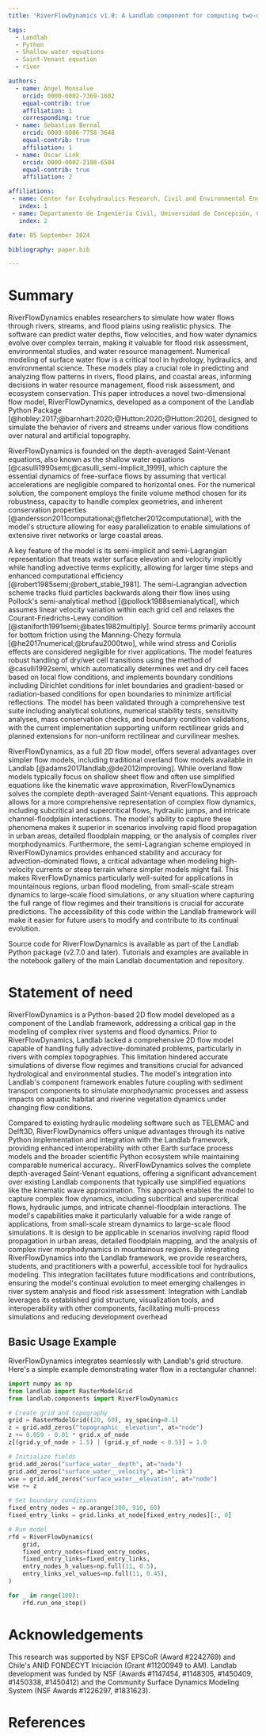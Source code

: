```yaml
---
title: 'RiverFlowDynamics v1.0: A Landlab component for computing two-dimensional river flow dynamics'

tags:
  - Landlab
  - Python
  - Shallow water equations
  - Saint-Venant equation
  - river

authors:
  - name: Angel Monsalve
    orcid: 0000-0002-7369-1602
    equal-contrib: true
    affiliation: 1
    corresponding: true
  - name: Sebastian Bernal
    orcid: 0009-0006-7758-3648
    equal-contrib: true
    affiliation: 1
  - name: Oscar Link
    orcid: 0000-0002-2188-6504
    equal-contrib: true
    affiliation: 2

affiliations:
 - name: Center for Ecohydraulics Research, Civil and Environmental Engineering, University of Idaho, Boise, ID, USA
   index: 1
 - name: Departamento de Ingeniería Civil, Universidad de Concepción, Concepción, Chile
   index: 2

date: 05 September 2024

bibliography: paper.bib

---
```

# Summary

RiverFlowDynamics enables researchers to simulate how water flows through rivers, streams, and flood plains using realistic physics. The software can predict water depths, flow velocities, and how water dynamics evolve over complex terrain, making it valuable for flood risk assessment, environmental studies, and water resource management. Numerical modeling of surface water flow is a critical tool in hydrology, hydraulics, and environmental science. These models play a crucial role in predicting and analyzing flow patterns in rivers, flood plains, and coastal areas, informing decisions in water resource management, flood risk assessment, and ecosystem conservation. This paper introduces a novel two-dimensional flow model, RiverFlowDynamics, developed as a component of the Landlab Python Package [@hobley:2017;@barnhart:2020;@Hutton:2020;@Hutton:2020], designed to simulate the behavior of rivers and streams under various flow conditions over natural and artificial topography.

RiverFlowDynamics is founded on the depth-averaged Saint-Venant equations, also known as the shallow water equations [@casulli1990semi;@casulli_semi-implicit_1999], which capture the essential dynamics of free-surface flows by assuming that vertical accelerations are negligible compared to horizontal ones. For the numerical solution, the component employs the finite volume method chosen for its robustness, capacity to handle complex geometries, and inherent conservation properties [@andersson2011computational;@fletcher2012computational], with the model's structure allowing for easy parallelization to enable simulations of extensive river networks or large coastal areas.

A key feature of the model is its semi-implicit and semi-Lagrangian representation that treats water surface elevation and velocity implicitly while handling advective terms explicitly, allowing for larger time steps and enhanced computational efficiency [@robert1985semi;@robert_stable_1981]. The semi-Lagrangian advection scheme tracks fluid particles backwards along their flow lines using Pollock's semi-analytical method [@pollock1988semianalytical], which assumes linear velocity variation within each grid cell and relaxes the Courant-Friedrichs-Lewy condition [@staniforth1991semi;@bates1982multiply]. Source terms primarily account for bottom friction using the Manning-Chezy formula [@he2017numerical;@brufau2000two], while wind stress and Coriolis effects are considered negligible for river applications. The model features robust handling of dry/wet cell transitions using the method of @casulli1992semi, which automatically determines wet and dry cell faces based on local flow conditions, and implements boundary conditions including Dirichlet conditions for inlet boundaries and gradient-based or radiation-based conditions for open boundaries to minimize artificial reflections. The model has been validated through a comprehensive test suite including analytical solutions, numerical stability tests, sensitivity analyses, mass conservation checks, and boundary condition validations, with the current implementation supporting uniform rectilinear grids and planned extensions for non-uniform rectilinear and curvilinear meshes.

RiverFlowDynamics, as a full 2D flow model, offers several advantages over simpler flow models, including traditional overland flow models available in Landlab [@adams2017landlab;@de2012improving]. While overland flow models typically focus on shallow sheet flow and often use simplified equations like the kinematic wave approximation, RiverFlowDynamics solves the complete depth-averaged Saint-Venant equations. This approach allows for a more comprehensive representation of complex flow dynamics, including subcritical and supercritical flows, hydraulic jumps, and intricate channel-floodplain interactions. The model's ability to capture these phenomena makes it superior in scenarios involving rapid flood propagation in urban areas, detailed floodplain mapping, or the analysis of complex river morphodynamics. Furthermore, the semi-Lagrangian scheme employed in RiverFlowDynamics provides enhanced stability and accuracy for advection-dominated flows, a critical advantage when modeling high-velocity currents or steep terrain where simpler models might fail. This makes RiverFlowDynamics particularly well-suited for applications in mountainous regions, urban flood modeling, from small-scale stream dynamics to large-scale flood simulations, or any situation where capturing the full range of flow regimes and their transitions is crucial for accurate predictions. The accessibility of this code within the Landlab framework will make it easier for future users to modify and contribute to its continual evolution.

Source code for RiverFlowDynamics is available as part of the Landlab Python package (v2.7.0 and later). Tutorials and examples are available in the notebook gallery of the main Landlab documentation and repository.

# Statement of need

RiverFlowDynamics is a Python-based 2D flow model developed as a component of the Landlab framework, addressing a critical gap in the modeling of complex river systems and flood dynamics. Prior to RiverFlowDynamics, Landlab lacked a comprehensive 2D flow model capable of handling fully advective-dominated problems, particularly in rivers with complex topographies. This limitation hindered accurate simulations of diverse flow regimes and transitions crucial for advanced hydrological and environmental studies. The model's integration into Landlab's component framework enables future coupling with sediment transport components to simulate morphodynamic processes and assess impacts on aquatic habitat and riverine vegetation dynamics under changing flow conditions.

Compared to existing hydraulic modeling software such as TELEMAC and Delft3D, RiverFlowDynamics offers unique advantages through its native Python implementation and integration with the Landlab framework, providing enhanced interoperability with other Earth surface process models and the broader scientific Python ecosystem while maintaining comparable numerical accuracy.. RiverFlowDynamics solves the complete depth-averaged Saint-Venant equations, offering a significant advancement over existing Landlab components that typically use simplified equations like the kinematic wave approximation. This approach enables the model to capture complex flow dynamics, including subcritical and supercritical flows, hydraulic jumps, and intricate channel-floodplain interactions. The model's capabilities make it particularly valuable for a wide range of applications, from small-scale stream dynamics to large-scale flood simulations. It is design to be  applicable in scenarios involving rapid flood propagation in urban areas, detailed floodplain mapping, and the analysis of complex river morphodynamics in mountainous regions. By integrating RiverFlowDynamics into the Landlab framework, we provide researchers, students, and practitioners with a powerful, accessible tool for hydraulics modeling. This integration facilitates future modifications and contributions, ensuring the model's continual evolution to meet emerging challenges in river system analysis and flood risk assessment. Integration with Landlab leverages its established grid structure, visualization tools, and interoperability with other components, facilitating multi-process simulations and reducing development overhead

## Basic Usage Example

RiverFlowDynamics integrates seamlessly with Landlab's grid structure. Here's a simple example demonstrating water flow in a rectangular channel:

```python
import numpy as np
from landlab import RasterModelGrid
from landlab.components import RiverFlowDynamics

# Create grid and topography
grid = RasterModelGrid((20, 60), xy_spacing=0.1)
z = grid.add_zeros("topographic__elevation", at="node")
z += 0.059 - 0.01 * grid.x_of_node
z[(grid.y_of_node > 1.5) | (grid.y_of_node < 0.5)] = 1.0

# Initialize fields
grid.add_zeros("surface_water__depth", at="node")
grid.add_zeros("surface_water__velocity", at="link")
wse = grid.add_zeros("surface_water__elevation", at="node")
wse += z

# Set boundary conditions
fixed_entry_nodes = np.arange(300, 910, 60)
fixed_entry_links = grid.links_at_node[fixed_entry_nodes][:, 0]

# Run model
rfd = RiverFlowDynamics(
    grid,
    fixed_entry_nodes=fixed_entry_nodes,
    fixed_entry_links=fixed_entry_links,
    entry_nodes_h_values=np.full(11, 0.5),
    entry_links_vel_values=np.full(11, 0.45),
)

for _ in range(100):
    rfd.run_one_step()
```	

# Acknowledgements
This research was supported by NSF EPSCoR (Award #2242769) and Chile's ANID FONDECYT Iniciación (Grant #11200949 to AM). Landlab development was funded by NSF (Awards #1147454, #1148305, #1450409, #1450338, #1450412) and the Community Surface Dynamics Modeling System (NSF Awards #1226297, #1831623).

# References
